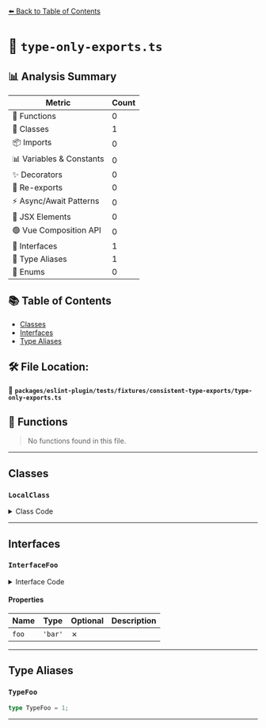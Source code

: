 [⬅️ Back to Table of Contents](../../../../../index.md)

# 📄 `type-only-exports.ts`

## 📊 Analysis Summary

| Metric | Count |
|--------|-------|
| 🔧 Functions | 0 |
| 🧱 Classes | 1 |
| 📦 Imports | 0 |
| 📊 Variables & Constants | 0 |
| ✨ Decorators | 0 |
| 🔄 Re-exports | 0 |
| ⚡ Async/Await Patterns | 0 |
| 💠 JSX Elements | 0 |
| 🟢 Vue Composition API | 0 |
| 📐 Interfaces | 1 |
| 📑 Type Aliases | 1 |
| 🎯 Enums | 0 |

## 📚 Table of Contents

- [Classes](#classes)
- [Interfaces](#interfaces)
- [Type Aliases](#type-aliases)

## 🛠️ File Location:
📂 **`packages/eslint-plugin/tests/fixtures/consistent-type-exports/type-only-exports.ts`**

## 🔧 Functions

> No functions found in this file.


---

## Classes

### `LocalClass`

<details><summary>Class Code</summary>

```ts
class LocalClass {}
```
</details>


---

## Interfaces

### `InterfaceFoo`

<details><summary>Interface Code</summary>

```ts
export interface InterfaceFoo {
  foo: 'bar';
}
```
</details>

#### Properties

| Name | Type | Optional | Description |
|------|------|----------|-------------|
| `foo` | `'bar'` | ✗ |  |


---

## Type Aliases

### `TypeFoo`

```ts
type TypeFoo = 1;
```


---